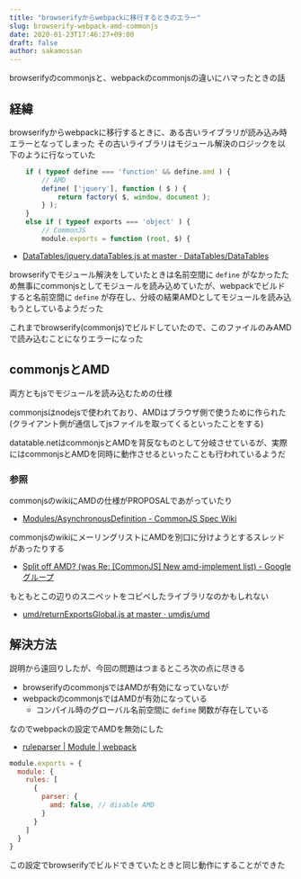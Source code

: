 ```yaml
---
title: "browserifyからwebpackに移行するときのエラー"
slug: browserify-webpack-amd-commonjs
date: 2020-01-23T17:46:27+09:00
draft: false
author: sakamossan
---
```


browserifyのcommonjsと、webpackのcommonjsの違いにハマったときの話

## 経緯

browserifyからwebpackに移行するときに、ある古いライブラリが読み込み時エラーとなってしまった
その古いライブラリはモジュール解決のロジックを以下のように行なっていた

```js
	if ( typeof define === 'function' && define.amd ) {
		// AMD
		define( ['jquery'], function ( $ ) {
			return factory( $, window, document );
		} );
	}
	else if ( typeof exports === 'object' ) {
		// CommonJS
		module.exports = function (root, $) {
```

- [DataTables/jquery.dataTables.js at master · DataTables/DataTables](https://github.com/DataTables/DataTables/blob/master/media/js/jquery.dataTables.js#L30-L38)

browserifyでモジュール解決をしていたときは名前空間に `define` がなかったため無事にcommonjsとしてモジュールを読み込めていたが、webpackでビルドすると名前空間に `define` が存在し、分岐の結果AMDとしてモジュールを読み込もうとしているようだった

これまでbrowserify(commonjs)でビルドしていたので、このファイルのみAMDで読み込むことになりエラーになった


## commonjsとAMD

両方ともjsでモジュールを読み込むための仕様

commonjsはnodejsで使われており、AMDはブラウザ側で使うために作られた (クライアント側が通信してjsファイルを取ってくるといったことをする)

datatable.netはcommonjsとAMDを背反なものとして分岐させているが、実際にはcommonjsとAMDを同時に動作させるといったことも行われているようだ


### 参照

commonjsのwikiにAMDの仕様がPROPOSALであがっていたり

- [Modules/AsynchronousDefinition - CommonJS Spec Wiki](http://wiki.commonjs.org/wiki/Modules/AsynchronousDefinition)

commonjsのwikiにメーリングリストにAMDを別口に分けようとするスレッドがあったりする

- [Split off AMD? (was Re: [CommonJS] New amd-implement list) - Google グループ](https://groups.google.com/forum/#!searchin/commonjs/define%7Csort:date/commonjs/lqCWO8tMp48/gRqjWVP4364J)

もともとこの辺りのスニペットをコピペしたライブラリなのかもしれない

- [umd/returnExportsGlobal.js at master · umdjs/umd](https://github.com/umdjs/umd/blob/master/templates/returnExportsGlobal.js)


## 解決方法

説明から遠回りしたが、今回の問題はつまるところ次の点に尽きる

- browserifyのcommonjsではAMDが有効になっていないが
- webpackのcommonjsではAMDが有効になっている
  - コンパイル時のグローバル名前空間に `define` 関数が存在している

なのでwebpackの設定でAMDを無効にした

- [ruleparser | Module | webpack](https://webpack.js.org/configuration/module/#ruleparser)

```js
module.exports = {
  module: {
    rules: [
      {
        parser: {
          amd: false, // disable AMD
        }
      }
    ]
  }
}
```

この設定でbrowserifyでビルドできていたときと同じ動作にすることができた
